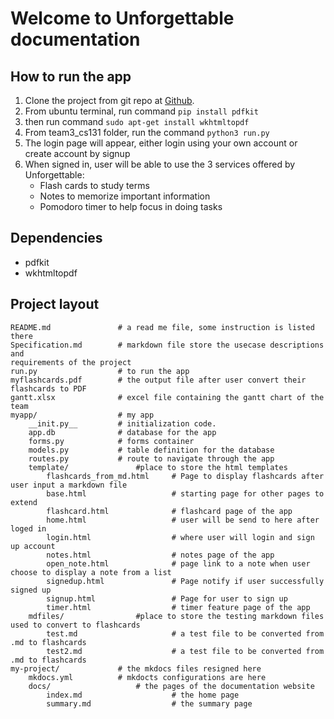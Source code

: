 # Welcome to Unforgettable documentation

## How to run the app
1. Clone the project from git repo at [Github](https://github.com/anhquangsjsu/team3_cs131).
2. From ubuntu terminal, run command `pip install pdfkit`
3. then run command `sudo apt-get install wkhtmltopdf`
4. From team3_cs131 folder, run the command  `python3 run.py`
5. The login page will appear, either login using your own account or create account by signup
6. When signed in, user will be able to use the 3 services offered by Unforgettable: 
    * Flash cards to study terms
    * Notes to memorize important information
    * Pomodoro timer to help focus in doing tasks 

## Dependencies

* pdfkit
* wkhtmltopdf

## Project layout
    README.md               # a read me file, some instruction is listed there
    Specification.md        # markdown file store the usecase descriptions and 
    requirements of the project
    run.py                  # to run the app
    myflashcards.pdf        # the output file after user convert their flashcards to PDF
    gantt.xlsx              # excel file containing the gantt chart of the team
    myapp/                  # my app 
        __init.py__         # initialization code.
        app.db              # database for the app
        forms.py            # forms container
        models.py           # table definition for the database
        routes.py           # route to navigate through the app
        template/               #place to store the html templates
            flashcards_from_md.html     # Page to display flashcards after user input a markdown file
            base.html                   # starting page for other pages to extend
            flashcard.html              # flashcard page of the app
            home.html                   # user will be send to here after loged in
            login.html                  # where user will login and sign up account
            notes.html                  # notes page of the app
            open_note.html              # page link to a note when user choose to display a note from a list
            signedup.html               # Page notify if user successfully signed up 
            signup.html                 # Page for user to sign up
            timer.html                  # timer feature page of the app
        mdfiles/                #place to store the testing markdown files used to convert to flashcards
            test.md                     # a test file to be converted from .md to flashcards
            test2.md                    # a test file to be converted from .md to flashcards
    my-project/             # the mkdocs files resigned here
        mkdocs.yml          # mkdocts configurations are here
        docs/                   # the pages of the documentation website
            index.md                    # the home page
            summary.md                  # the summary page